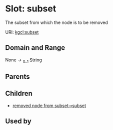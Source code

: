 
# Slot: subset


The subset from which the node is to be removed

URI: [kgcl:subset](http://w3id.org/kgcl_schema/subset)


## Domain and Range

None &#8594;  <sub>0..1</sub> [String](types/String.md)

## Parents


## Children

 *  [removed node from subset➞subset](removed_node_from_subset_subset.md)

## Used by

